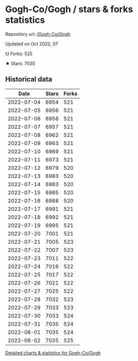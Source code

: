 # Gogh-Co/Gogh / stars & forks statistics

Repository url: [/Gogh-Co/Gogh](https://github.com/Gogh-Co/Gogh)

Updated on Oct 2022, 07

☋ Forks: 525

★ Stars: 7035

## Historical data
| Date | Stars | Forks |
|------|-------|-------|
| 2022-07-04 | 6954 | 521 | 
| 2022-07-05 | 6956 | 521 | 
| 2022-07-06 | 6958 | 521 | 
| 2022-07-07 | 6957 | 521 | 
| 2022-07-08 | 6962 | 521 | 
| 2022-07-09 | 6963 | 521 | 
| 2022-07-10 | 6969 | 521 | 
| 2022-07-11 | 6973 | 521 | 
| 2022-07-12 | 6979 | 520 | 
| 2022-07-13 | 6983 | 520 | 
| 2022-07-14 | 6983 | 520 | 
| 2022-07-15 | 6985 | 520 | 
| 2022-07-16 | 6988 | 520 | 
| 2022-07-17 | 6991 | 521 | 
| 2022-07-18 | 6992 | 521 | 
| 2022-07-19 | 6995 | 521 | 
| 2022-07-20 | 7001 | 521 | 
| 2022-07-21 | 7005 | 523 | 
| 2022-07-22 | 7007 | 523 | 
| 2022-07-23 | 7011 | 522 | 
| 2022-07-24 | 7016 | 522 | 
| 2022-07-25 | 7017 | 522 | 
| 2022-07-26 | 7021 | 522 | 
| 2022-07-27 | 7025 | 522 | 
| 2022-07-28 | 7032 | 523 | 
| 2022-07-29 | 7033 | 523 | 
| 2022-07-30 | 7033 | 524 | 
| 2022-07-31 | 7035 | 524 | 
| 2022-08-01 | 7035 | 524 | 
| 2022-08-02 | 7035 | 525 | 


[Detailed charts & statistics for Gogh-Co/Gogh](https://reviewgithub.com/rep/Gogh-Co/Gogh)
